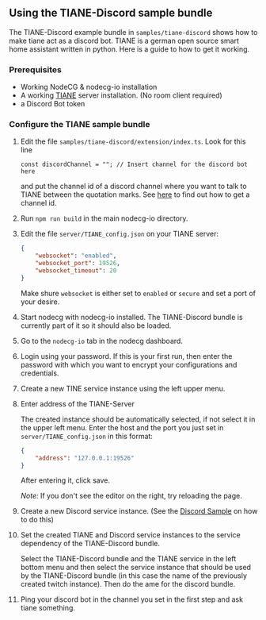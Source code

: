 ## Using the TIANE-Discord sample bundle

The TIANE-Discord example bundle in `samples/tiane-discord` shows how to make tiane act as a discord bot. TIANE is a german open source smart home assistant written in python. Here is a guide to how to get it working.

### Prerequisites

-   Working NodeCG & nodecg-io installation
-   A working [TIANE](https://github.com/FerdiKr/TIANE) server installation. (No room client required)
-   a Discord Bot token

### Configure the TIANE sample bundle

1. Edit the file `samples/tiane-discord/extension/index.ts`. Look for this line
    ```
    const discordChannel = ""; // Insert channel for the discord bot here
    ```
    and put the channel id of a discord channel where you want to talk to TIANE between the quotation marks. See [here](https://github.com/Chikachi/DiscordIntegration/wiki/How-to-get-a-token-and-channel-ID-for-Discord) to find out how to get a channel id.
   
2. Run `npm run build` in the main nodecg-io directory.
   
3. Edit the file `server/TIANE_config.json` on your TIANE server:

    ```json
    {
        "websocket": "enabled",
        "websocket_port": 19526,
        "websocket_timeout": 20
    }
    ```
   
    Make shure `websocket` is either set to `enabled` or `secure` and set a port of your desire.

4. Start nodecg with nodecg-io installed. The TIANE-Discord bundle is currently part of it so it should also be loaded.

5. Go to the `nodecg-io` tab in the nodecg dashboard.

6. Login using your password. If this is your first run, then enter the password with which you want to encrypt your configurations and credentials.

7. Create a new TINE service instance using the left upper menu.

8. Enter address of the TIANE-Server

    The created instance should be automatically selected, if not select it in the upper left menu. Enter the host and the port you just set in `server/TIANE_config.json` in this format:

    ```json
    {
        "address": "127.0.0.1:19526"
    }
    ```

    After entering it, click save.

    _Note:_ If you don't see the editor on the right, try reloading the page.
    
9. Create a new Discord service instance. (See the [Discord Sample](discord.md) on how to do this)

10. Set the created TIANE and Discord service instances to the service dependency of the TIANE-Discord bundle.

    Select the TIANE-Discord bundle and the TIANE service in the left bottom menu and then select the service instance that should be used by the TIANE-Discord bundle (in this case the name of the previously created twitch instance). Then do the ame for the discord bundle.

11. Ping your discord bot in the channel you set in the first step and ask tiane something.
